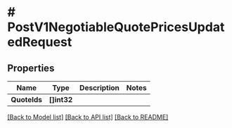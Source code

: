 # # PostV1NegotiableQuotePricesUpdatedRequest


## Properties 


Name | Type | Description | Notes
------------ | ------------- | ------------- | -------------
**QuoteIds**| **[]int32** |   |


[[Back to Model list]](../../README.md#models) [[Back to API list]](../../README.md#endpoints) [[Back to README]](../../README.md)

